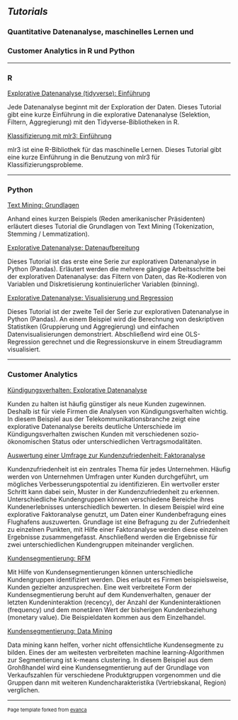 ## *Tutorials*

### Quantitative Datenanalyse,  maschinelles Lernen und 
### Customer Analytics in R und Python

---

### R

[Explorative Datenanalyse (tidyverse): Einführung](tutorials/r_eda_tidyverse.html)

Jede Datenanalyse beginnt mit der Exploration der Daten. Dieses Tutorial gibt eine kurze Einführung in die explorative Datenanalyse (Selektion, Filtern, Aggregierung) mit den Tidyverse-Bibliotheken in R.

[Klassifizierung mit mlr3: Einführung](tutorials/r_klassifizierung_mlr3_einfuehrung.html)

mlr3 ist eine R-Bibliothek für das maschinelle Lernen. Dieses Tutorial gibt eine kurze Einführung in die Benutzung von mlr3 für Klassifizierungsprobleme.

---

### Python

[Text Mining: Grundlagen](tutorials/python_tm_basics.html)

Anhand eines kurzen Beispiels (Reden amerikanischer Präsidenten) erläutert dieses Tutorial die Grundlagen von Text Mining (Tokenization, Stemming / Lemmatization).

[Explorative Datenanalyse: Datenaufbereitung](tutorials/python_eda_1.html)

Dieses Tutorial ist das erste eine Serie zur explorativen Datenanalyse in Python (Pandas). Erläutert werden die mehrere gängige Arbeitsschritte bei der explorativen Datenanalyse: das Filtern von Daten, das Re-Kodieren von Variablen und Diskretisierung kontinuierlicher Variablen (binning). 

[Explorative Datenanalyse: Visualisierung und Regression](tutorials/python_eda_2.html)

Dieses Tutorial ist der zweite Teil der Serie zur explorativen Datenanalyse in Python (Pandas). An einem Beispiel wird die Berechnung von deskriptiven Statistiken (Gruppierung und Aggregierung) und einfachen Datenvisualisierungen demonstriert. Abschließend wird eine OLS-Regression gerechnet und die Regressionskurve in einem Streudiagramm visualisiert. 

---

### Customer Analytics

[Kündigungsverhalten: Explorative Datenanalyse](tutorials/customer_analytics/churn_analysis_EDA.html)

Kunden zu halten ist häufig günstiger als neue Kunden zugewinnen. Deshalb ist für viele Firmen die Analysen von Kündigungsverhalten wichtig. In diesem Beispiel aus der Telekommunikationsbranche zeigt eine explorative Datenanalyse bereits deutliche Unterschiede im Kündigungsverhalten zwischen Kunden mit verschiedenen sozio-ökonomischen Status oder unterschiedlichen Vertragsmodalitäten.

[Auswertung einer Umfrage zur Kundenzufriedenheit: Faktoranalyse](tutorials/customer_analytics/umfrage_kundenzufriedenheit_faktoranalyse.html)

Kundenzufriedenheit ist ein zentrales Thema für jedes Unternehmen. Häufig werden von Unternehmen Umfragen unter Kunden durchgeführt, um mögliches Verbesserungspotential zu identifizieren. Ein wertvoller erster Schritt kann dabei sein, Muster in der Kundenzufriedenheit zu erkennen. Unterschiedliche Kundengruppen können verschiedene Bereiche ihres Kundenerlebnisses unterschiedlich bewerten. In diesem Beispiel wird eine explorative Faktoranalyse genutzt, um Daten einer Kundenbefragung eines Flughafens auszuwerten. Grundlage ist eine Befragung zu der Zufriedenheit zu einzelnen Punkten, mit Hilfe einer Faktoranalyse werden diese einzelnen Ergebnisse zusammengefasst. Anschließend werden die Ergebnisse für zwei unterschiedlichen Kundengruppen miteinander verglichen.

[Kundensegmentierung: RFM](tutorials/customer_analytics/customer_segmentation_RFM.html)

Mit Hilfe von Kundensegmentierungen können unterschiedliche Kundengruppen identifiziert werden. Dies erlaubt es Firmen beispielsweise, Kunden gezielter anzusprechen. Eine weit verbreitete Form der Kundensegmentierung beruht auf dem Kundenverhalten, genauer der letzten Kundeninteraktion (recency), der Anzahl der Kundeninteraktionen (frequency) und dem monetären Wert der bisherigen Kundenbeziehung (monetary value). Die Beispieldaten kommen aus dem Einzelhandel.

[Kundensegmentierung: Data Mining](tutorials/customer_analytics/customer_segmentation_k_means.html)

Data mining kann helfen, vorher nicht offensichtliche Kundensegmente zu bilden. Eines der am weitesten verbreiteten machine learning-Algorithmen zur Segmentierung ist k-means clustering. In diesem Beispiel aus dem Grohßhandel wird eine Kundensegmentierung auf der Grundlage von Verkaufszahlen für verschiedene Produktgruppen vorgenommen und die Gruppen dann mit weiteren Kundencharakteristika (Vertriebskanal, Region) verglichen. 

---
<p style="font-size:11px">Page template forked from <a href="https://github.com/evanca/quick-portfolio">evanca</a></p>
<!-- Remove above link if you don't want to attibute -->
